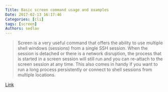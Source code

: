 ```yaml
---
Title: Basic screen command usage and examples
Date: 2017-02-13 16:17:46
Categories: [cli]
tags: [screen]
Authors: sedlav
---
```


> Screen is a very useful command that offers the ability to use multiple shell windows (sessions) from a single SSH session. When the session is detached or there is a network disruption, the process that is started in a screen session will still run and you can re-attach to the screen session at any time. This also comes in handy if you want to run a long process persistently or connect to shell sessions from multiple locations.

[Link](https://www.rosehosting.com/blog/basic-screen-command-usage-and-examples/)

